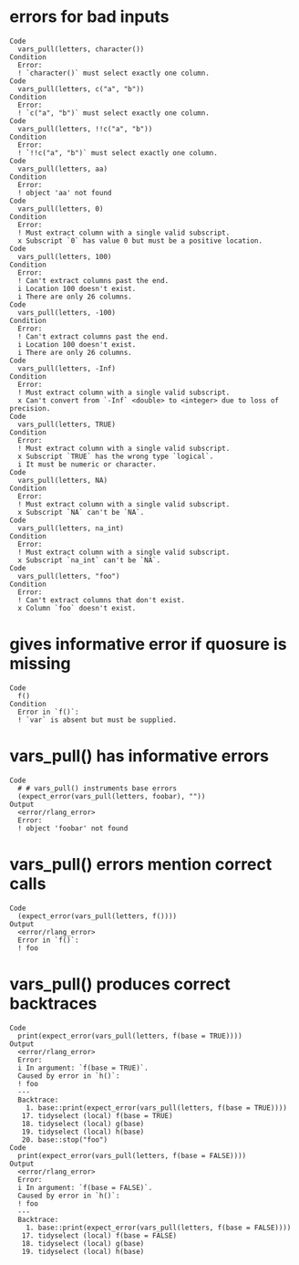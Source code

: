 # errors for bad inputs

    Code
      vars_pull(letters, character())
    Condition
      Error:
      ! `character()` must select exactly one column.
    Code
      vars_pull(letters, c("a", "b"))
    Condition
      Error:
      ! `c("a", "b")` must select exactly one column.
    Code
      vars_pull(letters, !!c("a", "b"))
    Condition
      Error:
      ! `!!c("a", "b")` must select exactly one column.
    Code
      vars_pull(letters, aa)
    Condition
      Error:
      ! object 'aa' not found
    Code
      vars_pull(letters, 0)
    Condition
      Error:
      ! Must extract column with a single valid subscript.
      x Subscript `0` has value 0 but must be a positive location.
    Code
      vars_pull(letters, 100)
    Condition
      Error:
      ! Can't extract columns past the end.
      i Location 100 doesn't exist.
      i There are only 26 columns.
    Code
      vars_pull(letters, -100)
    Condition
      Error:
      ! Can't extract columns past the end.
      i Location 100 doesn't exist.
      i There are only 26 columns.
    Code
      vars_pull(letters, -Inf)
    Condition
      Error:
      ! Must extract column with a single valid subscript.
      x Can't convert from `-Inf` <double> to <integer> due to loss of precision.
    Code
      vars_pull(letters, TRUE)
    Condition
      Error:
      ! Must extract column with a single valid subscript.
      x Subscript `TRUE` has the wrong type `logical`.
      i It must be numeric or character.
    Code
      vars_pull(letters, NA)
    Condition
      Error:
      ! Must extract column with a single valid subscript.
      x Subscript `NA` can't be `NA`.
    Code
      vars_pull(letters, na_int)
    Condition
      Error:
      ! Must extract column with a single valid subscript.
      x Subscript `na_int` can't be `NA`.
    Code
      vars_pull(letters, "foo")
    Condition
      Error:
      ! Can't extract columns that don't exist.
      x Column `foo` doesn't exist.

# gives informative error if quosure is missing

    Code
      f()
    Condition
      Error in `f()`:
      ! `var` is absent but must be supplied.

# vars_pull() has informative errors

    Code
      # # vars_pull() instruments base errors
      (expect_error(vars_pull(letters, foobar), ""))
    Output
      <error/rlang_error>
      Error:
      ! object 'foobar' not found

# vars_pull() errors mention correct calls

    Code
      (expect_error(vars_pull(letters, f())))
    Output
      <error/rlang_error>
      Error in `f()`:
      ! foo

# vars_pull() produces correct backtraces

    Code
      print(expect_error(vars_pull(letters, f(base = TRUE))))
    Output
      <error/rlang_error>
      Error:
      i In argument: `f(base = TRUE)`.
      Caused by error in `h()`:
      ! foo
      ---
      Backtrace:
        1. base::print(expect_error(vars_pull(letters, f(base = TRUE))))
       17. tidyselect (local) f(base = TRUE)
       18. tidyselect (local) g(base)
       19. tidyselect (local) h(base)
       20. base::stop("foo")
    Code
      print(expect_error(vars_pull(letters, f(base = FALSE))))
    Output
      <error/rlang_error>
      Error:
      i In argument: `f(base = FALSE)`.
      Caused by error in `h()`:
      ! foo
      ---
      Backtrace:
        1. base::print(expect_error(vars_pull(letters, f(base = FALSE))))
       17. tidyselect (local) f(base = FALSE)
       18. tidyselect (local) g(base)
       19. tidyselect (local) h(base)

